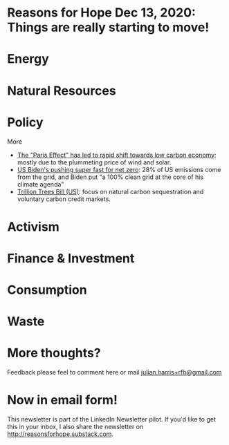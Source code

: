 # Reasons for Hope Dec 13, 2020: Things are really starting to move!



# Energy



# Natural Resources


# Policy

More
- [The "Paris Effect" has led to rapid shift towards low carbon economy](https://flip.it/X-uKNx): mostly due to the plummeting price of wind and solar. 
- [US Biden's pushing super fast for net zero](https://flip.it/asKaRO): 28% of US emissions come from the grid, and Biden put "a 100% clean grid at the core of his climate agenda"
- [Trillion Trees Bill (US)](https://flip.it/87C5Nc): focus on natural carbon sequestration and voluntary carbon credit markets.

# Activism

# Finance & Investment



# Consumption

# Waste



# More thoughts?
Feedback please feel to comment here or mail julian.harris+rfh@gmail.com 

# Now in email form!
This newsletter is part of the LinkedIn Newsletter pilot. If you'd like to get this in your inbox, I also share the newsletter on http://reasonsforhope.substack.com. 

